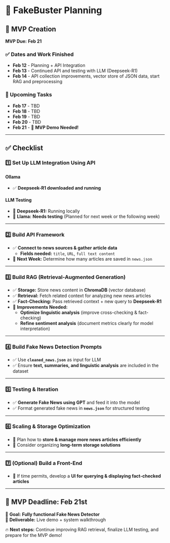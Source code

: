 # 📰 FakeBuster Planning  

## 🎯 MVP Creation  
**MVP Due:** **Feb 21**  

### **✅ Dates and Work Finished**
- **Feb 12** - Planning + API Integration  
- **Feb 13** - Continued API and testing with LLM (Deepseek-R1)  
- **Feb 14** - API collection improvements, vector store of JSON data, start RAG and preprocessing  

### **📅 Upcoming Tasks**
- **Feb 17** - TBD  
- **Feb 18** - TBD  
- **Feb 19** - TBD  
- **Feb 20** - TBD  
- **Feb 21** - 🎤 **MVP Demo Needed!**  

---

## **✅ Checklist**

### **1️⃣ Set Up LLM Integration Using API**
#### **Ollama**
- ✅ **Deepseek-R1 downloaded and running**  

#### **LLM Testing**
- 🔹 **Deepseek-R1:** Running locally  
- 🔹 **Llama:** **Needs testing** (Planned for next week or the following week)  

---

### **2️⃣ Build API Framework**
- ✅ **Connect to news sources & gather article data**  
  - **Fields needed:** `title`, `URL`, `full text content`  
- 🔹 **Next Week:** Determine how many articles are saved in `news.json`  

---

### **3️⃣ Build RAG (Retrieval-Augmented Generation)**
- ✅ **Storage:** Store news content in **ChromaDB** (vector database)  
- ✅ **Retrieval:** Fetch related context for analyzing new news articles  
- ✅ **Fact-Checking:** Pass retrieved context + new query to **Deepseek-R1**  
- 🔹 **Improvements Needed:**  
  - **Optimize linguistic analysis** (improve cross-checking & fact-checking)  
  - **Refine sentiment analysis** (document metrics clearly for model interpretation)  

---

### **4️⃣ Build Fake News Detection Prompts**
- ✅ Use **`cleaned_news.json`** as input for LLM  
- ✅ Ensure **text, summaries, and linguistic analysis** are included in the dataset  

---

### **5️⃣ Testing & Iteration**
- ✅ **Generate Fake News using GPT** and feed it into the model  
- ✅ Format generated fake news in **`news.json`** for structured testing  

---

### **6️⃣ Scaling & Storage Optimization**
- 🔹 Plan how to **store & manage more news articles efficiently**  
- 🔹 Consider organizing **long-term storage solutions**  

---

### **7️⃣ (Optional) Build a Front-End**
- 🔹 If time permits, develop a **UI for querying & displaying fact-checked articles**  

---

## **🚀 MVP Deadline: Feb 21st**
🎯 **Goal:** **Fully functional Fake News Detector**  
🎤 **Deliverable:** Live demo + system walkthrough  

🔥 **Next steps:** Continue improving RAG retrieval, finalize LLM testing, and prepare for the MVP demo!  
